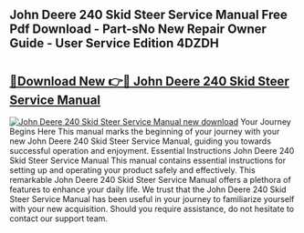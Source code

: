 ## John Deere 240 Skid Steer Service Manual Free Pdf Download - Part-sNo New Repair Owner Guide - User Service Edition 4DZDH

# <h2><a href="http://bc92181.oget.top/?id=John+Deere+240+Skid+Steer+Service+Manual">🔗Download New 👉🔴 John Deere 240 Skid Steer Service Manual</a></h2>

[![John Deere 240 Skid Steer Service Manual new download](https://i.imgur.com/5g1atiW.png)](http://bc92181.oget.top/?id=John+Deere+240+Skid+Steer+Service+Manual)
Your Journey Begins Here This manual marks the beginning of your journey with your new John Deere 240 Skid Steer Service Manual, guiding you towards successful operation and enjoyment. Essential Instructions John Deere 240 Skid Steer Service Manual This manual contains essential instructions for setting up and operating your product safely and effectively. This remarkable John Deere 240 Skid Steer Service Manual offers a plethora of features to enhance your daily life. We trust that the John Deere 240 Skid Steer Service Manual has been useful in your journey to familiarize yourself with your new acquisition. Should you require assistance, do not hesitate to contact our support team.
